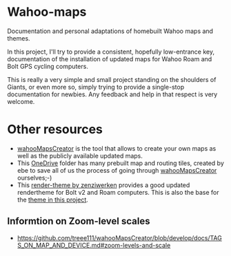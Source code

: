 # Wahoo-maps

Documentation and personal adaptations of homebuilt Wahoo maps and themes.

In this project, I'll try to provide a consistent, hopefully low-entrance key,
documentation of the installation of updated maps for Wahoo Roam and Bolt GPS
cycling computers.

This is really a very simple and small project standing on the shoulders of
Giants, or even more so, simply trying to provide a single-stop documentation
for newbies. Any feedback and help in that respect is very welcome.

# Other resources

* [wahooMapsCreator](https://github.com/treee111/wahooMapsCreator/tree/develop)
  is the tool that allows to create your own maps as well as the publicly
  available updated maps.
* This
  [OneDrive](https://onedrive.live.com/?authkey=%21AM8e4ViJIHdmOyU&id=F4E28DC020FD3904%21120&cid=F4E28DC020FD3904)
  folder has many prebuilt map and routing tiles, created by ebe to save all of
  us the process of going through
  [wahooMapsCreator](https://github.com/treee111/wahooMapsCreator/tree/develop)
  ourselves;-)
* This [render-theme by zenziwerken](https://github.com/zenziwerken/Bolt2-Mapsforge-VTM-Rendertheme)
  provides a good updated rendertheme for Bolt v2 and Roam computers. This is
  also the base for the [theme in this project](https://github.com/yokuha/Bolt2-Mapsforge-VTM-Rendertheme).

## Informtion on Zoom-level scales

* https://github.com/treee111/wahooMapsCreator/blob/develop/docs/TAGS_ON_MAP_AND_DEVICE.md#zoom-levels-and-scale

